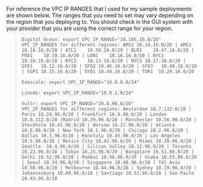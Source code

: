 For reference the VPC IP RANGES that I used for my sample deployments are shown below. 
The ranges that you need to set may vary depending on the region that you deploying to. 
You should check in the GUI system with your provider that you are using the correct range for your region.

>     Digital Ocean: export VPC_IP_RANGE="10.106.16.0/20"
>     VPC_IP_RANGES for different regions: AMS2	10.14.16.0/20 | AMS3	10.18.16.0/20 | ATL1	10.50.16.0/20 | BLR1	10.47.16.0/20 | FRA1	10.19.16.0/20 | LON1	10.16.16.0/20 | NYC1	10.10.16.0/20 | NYC2	10.13.16.0/20 | NYC3 10.17.16.0/20 | SFO1	10.12.16.0/20 | SFO2 10.46.16.0/20 | SFO3	10.48.16.0/20 | SGP1 10.15.16.0/20 | SYD1 10.49.16.0/20 | TOR1	10.29.16.0/20
> 
>     Exoscale: export VPC_IP_RANGE="10.0.0.0/24"
> 
>     Linode: export VPC_IP_RANGE="10.0.1.0/24"
> 
>     Vultr: export VPC_IP_RANGE="10.8.96.0/20"
>     VPC_IP_RANGES for different regions: Amsterdam 10.7.112.0/20 | Paris 10.24.96.0/20 | Frankfurt 10.9.96.0/20 | London 10.8.112.0/20 |Madrid 10.29.96.0/20 | Manchester 10.56.96.0/20 | Stockholm 10.41.96.0/20 | Warsaw 10.27.96.0/20 | Atlanta 10.6.96.0/20 | New York 10.1.96.0/20 | Chicago 10.2.96.0/20 | Dallas 10.3.96.0/20 | Honolulu 10.45.96.0/20 | Los Angeles 10.5.96.0/20 | Mexico City 10.42.96.0/20 | Miami 10.39.96.0/20 | Seattle  10.4.96.0/20 | Silicon Valley 10.12.96.0/20 | Toronto 10.22.96.0/20 | Tokyo 10.25.96.0/20 | Bangalore 10.51.96.0/20 | Delhi 10.52.96.0/20 | Mumbai 10.46.96.0/20 | Osaka 10.55.96.0/20 | Seoul 10.34.96.0/20 | Singapore 10.40.96.0/20 | Tel Aviv 10.50.96.0/20 | Melbourne 10.44.96.0/20 | Sydney 10.19.96.0/20 | Johannesburg 10.49.96.0/20 | Santiago 10.53.96.0/20 | Sao Paulo  10.43.96.0/20
